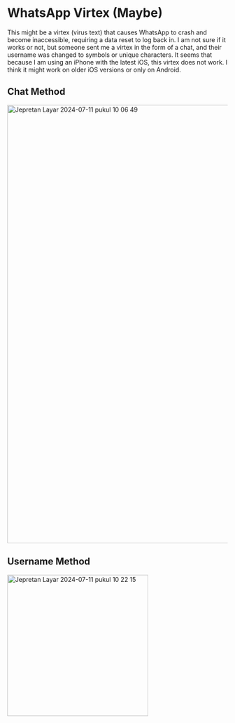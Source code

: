 # WhatsApp Virtex (Maybe)
This might be a virtex (virus text) that causes WhatsApp to crash and become inaccessible, requiring a data reset to log back in. I am not sure if it works or not, but someone sent me a virtex in the form of a chat, and their username was changed to symbols or unique characters. It seems that because I am using an iPhone with the latest iOS, this virtex does not work. I think it might work on older iOS versions or only on Android.

## Chat Method
<img width="999" alt="Jepretan Layar 2024-07-11 pukul 10 06 49" src="https://github.com/josemarcellio/WhatsApp-Virtex/assets/33795287/6355ef3b-8cc0-4103-a58d-d82895b5b6db">

## Username Method
<img width="322" alt="Jepretan Layar 2024-07-11 pukul 10 22 15" src="https://github.com/josemarcellio/WhatsApp-Virtex/assets/33795287/8112584c-6eb2-402b-8aa6-a07924507536">






